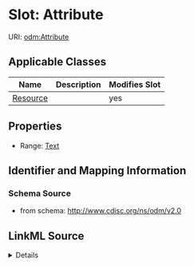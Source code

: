 # Slot: Attribute

URI: [odm:Attribute](http://www.cdisc.org/ns/odm/v2.0/Attribute)



<!-- no inheritance hierarchy -->




## Applicable Classes

| Name | Description | Modifies Slot |
| --- | --- | --- |
[Resource](Resource.md) |  |  yes  |







## Properties

* Range: [Text](Text.md)





## Identifier and Mapping Information







### Schema Source


* from schema: http://www.cdisc.org/ns/odm/v2.0




## LinkML Source

<details>
```yaml
name: Attribute
from_schema: http://www.cdisc.org/ns/odm/v2.0
rank: 1000
alias: Attribute
domain_of:
- Resource
range: text

```
</details>